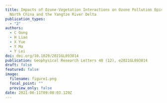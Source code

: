 ```yaml
---
title: Impacts of Ozone-Vegetation Interactions on Ozone Pollution Episodes in
  North China and the Yangtze River Delta
publication_types:
  - "2"
authors:
  - C Gong
  - H Liao
  - X Yue
  - Y Ma
  - Y Lei
doi: doi.org/10.1029/2021GL093814
publication: Geophysical Research Letters 48 (12), e2021GL093814
draft: false
featured: false
image:
  filename: figure1.png
  focal_point: ""
  preview_only: false
date: 2021-06-11T09:08:03.129Z
---
```

